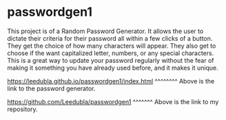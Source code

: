 # passwordgen1


This project is of a Random Password Generator.
It allows the user to dictate their criteria for their password all within a few clicks of a button. They get the choice of how many characters will appear. They also get to choose if the want capitalized letter, numbers, or any special characters. This is a great way to update your password regularly without the fear of making it something you have already used before, and it makes it unique.

https://leedubla.github.io/passwordgen1/index.html
^^^^^^^^
Above is the link to the password generator.

https://github.com/Leedubla/passwordgen1
^^^^^^^
Above is the link to my repository.

